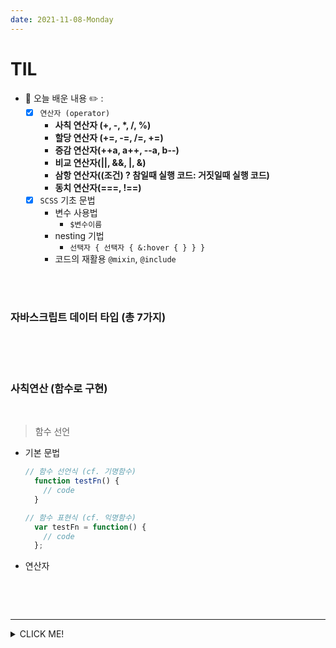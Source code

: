 ```yaml
---
date: 2021-11-08-Monday
---
```


# TIL
- 📝 오늘 배운 내용 ✏️ : 
  - [x] `연산자 (operator)` 
    - **사칙 연산자 (+, -, \*, /, %)** 
    - **할당 연산자 (+=, -=, /=, +=)**
    - **증감 연산자(++a, a++, --a, b--)**
    - **비교 연산자(||, &&, |, &)**
    - **삼항 연산자((조건) ? 참일때 실행 코드: 거짓일때 실행 코드)**
    - **동치 연산자(===, !==)**
  - [x] `SCSS` 기초 문법 
    - 변수 사용법
      - `$변수이름`
    - nesting 기법 
      - `선택자 { 선택자 { &:hover { } } }`
    - 코드의 재활용 `@mixin`, `@include`

<br />
<br />

### 자바스크립트 데이터 타입 (총 7가지)
<br />
<!-- <img src="./images/js_data_types.png" alt="JS 7개의 데이터 타입" width="500px" style="padding-left: 20px;" /> -->
<br />
<br />

### 사칙연산 (함수로 구현)
<br />

> 함수 선언 
- 기본 문법 

  ```js
  // 함수 선언식 (cf. 기명함수) 
    function testFn() {
      // code
    }

  // 함수 표현식 (cf. 익명함수) 
    var testFn = function() {
      // code
    };
  ``` 
- 연산자 
  ```js 


  ```

<br />
<br />

---
<details>
<summary>CLICK ME!</summary>  

- cf.  
  - ✨ Only 선생님's 강의 ✨
  - https://choseongho93.tistory.com/99
  - https://im-developer.tistory.com/57
  - https://velog.io/@nathan29849/JAVA-%EC%A6%9D%EA%B0%90-%EC%97%B0%EC%82%B0%EC%9E%90-%EC%A0%84%EC%B9%98-%ED%9B%84%EC%B9%98
  - https://velog.io/@iamhayoung/JavaScript-%EC%A6%9D%EA%B0%90-%EC%97%B0%EC%82%B0%EC%9E%90-Feat.-%EC%A0%84%EC%9C%84-%EC%97%B0%EC%82%B0%EC%9E%90-%ED%9B%84%EC%9C%84-%EC%97%B0%EC%82%B0%EC%9E%90

</detials>   


